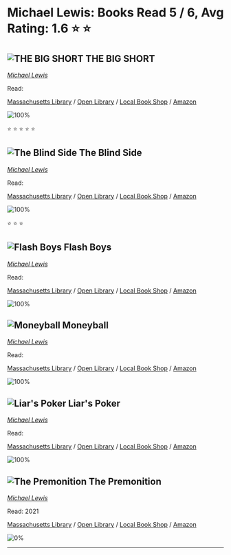 # Michael Lewis:  Books Read 5 / 6, Avg Rating: 1.6 :star: :star:

## ![THE BIG SHORT](file:///var/mobile/Containers/Data/Application/B51E660C-4BA9-46B1-8B22-B8AC96584816/Library/Application%20Support/Ajanta/Covers/cover-9940945158547.jpg) THE BIG SHORT
*[Michael Lewis](../authors/MichaelLewis)*

Read: 

[Massachusetts Library](https://library.minlib.net/search/i=9940945158547) / [Open Library](https://openlibrary.org/isbn/9940945158547) / [Local Book Shop](https://bookshop.org/book/9940945158547) / [Amazon](https://amazon.com/dp/)

![100%](https://geps.dev/progress/100) 

:star: :star: :star: :star: :star:

## ![The Blind Side](https://covers.openlibrary.org/b/id/1195401-M.jpg) The Blind Side
*[Michael Lewis](../authors/MichaelLewis)*

Read: 

[Massachusetts Library](https://library.minlib.net/search/i=9780393066227) / [Open Library](https://openlibrary.org/isbn/9780393066227) / [Local Book Shop](https://bookshop.org/book/9780393066227) / [Amazon](https://amazon.com/dp/0393351467)

![100%](https://geps.dev/progress/100) 

:star: :star: :star:

## ![Flash Boys](https://covers.openlibrary.org/b/id/8260825-M.jpg) Flash Boys
*[Michael Lewis](../authors/MichaelLewis)*

Read: 

[Massachusetts Library](https://library.minlib.net/search/i=9780393244663) / [Open Library](https://openlibrary.org/isbn/9780393244663) / [Local Book Shop](https://bookshop.org/book/9780393244663) / [Amazon](https://amazon.com/dp/1410471543)

![100%](https://geps.dev/progress/100) 



## ![Moneyball](https://covers.openlibrary.org/b/id/467718-M.jpg) Moneyball
*[Michael Lewis](../authors/MichaelLewis)*

Read: 

[Massachusetts Library](https://library.minlib.net/search/i=9780393338393) / [Open Library](https://openlibrary.org/isbn/9780393338393) / [Local Book Shop](https://bookshop.org/book/9780393338393) / [Amazon](https://amazon.com/dp/0739308157)

![100%](https://geps.dev/progress/100) 



## ![Liar's Poker](https://covers.openlibrary.org/b/id/204556-M.jpg) Liar's Poker
*[Michael Lewis](../authors/MichaelLewis)*

Read: 

[Massachusetts Library](https://library.minlib.net/search/i=9780553452549) / [Open Library](https://openlibrary.org/isbn/9780553452549) / [Local Book Shop](https://bookshop.org/book/9780553452549) / [Amazon](https://amazon.com/dp/0393027503)

![100%](https://geps.dev/progress/100) 



## ![The Premonition](https://covers.openlibrary.org/b/isbn/9780393881554-M.jpg) The Premonition
*[Michael Lewis](../authors/MichaelLewis)*

Read: 2021

[Massachusetts Library](https://library.minlib.net/search/i=9780393881554) / [Open Library](https://openlibrary.org/isbn/9780393881554) / [Local Book Shop](https://bookshop.org/book/9780393881554) / [Amazon](https://amazon.com/dp/0393881555)

![0%](https://geps.dev/progress/0) 



---
